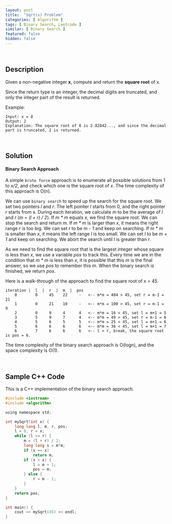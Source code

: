 ```yaml
---
layout: post
title:  "Sqrt(x) Problem"
categories: [ Algorithm ]
tags: [ Binary Search, Leetcode ]
similar: [ Binary Search ]
featured: false
hidden: false
---
```


<br />

## Description

Given a non-negative integer **x**, compute and return the **square root** of x.

Since the return type is an integer, the decimal digits are truncated, and only the integer part of the result is returned.



Example: 
```
Input: x = 8
Output: 2
Explanation: The square root of 8 is 2.82842..., and since the decimal part is truncated, 2 is returned.
```

<br />

## Solution

#### Binary Search Approach

A simple `brute force` approach is to enumerate all possible solutions from 1 to *x/2*, and check which one is the square root of *x*. The time complexity of this approach is O(n).


We can use `binary search` to speed up the search for the square root. We set two pointers *l* and *r*. The left pointer *l* starts from 0, and the right pointer *r* starts from x. During each iteration, we calculate *m* to be the average of *l* and *r* (*m = (l + r) / 2*). If *m * m* equals *x*, we find the square root. We can stop the search and return *m*. If *m * m* is larger than *x*, it means the right range *r* is too big. We can set *r* to be *m - 1* and keep on searching. If *m * m* is smaller than *x*, it means the left range *l* is too small. We can set *l* to be *m + 1* and keep on searching. We abort the search until *l* is greater than *r*.

As we need to find the square root that is the largest integer whose square is less than *x*, we use a variable *pos* to track this. Every time we are in the condition that *m * m* is less than *x*, it is possible that this *m* is the final answer, so we use *pos* to remember this *m*. When the binary search is finished, we return *pos*.


Here is a walk-through of the approach to find the square root of x = 45.
```
iteration |  l  |  r  |  m  |  pos
    0        0     45    22     -   <-- m*m = 484 > 45, set r = m-1 = 21
    1        0     21    10     -   <-- m*m = 100 > 45, set r = m-1 = 9
    2        0     9     4      4   <-- m*m = 16 < 45, set l = m+1 = 5
    3        5     9     7      4   <-- m*m = 49 > 45, set r = m-1 = 6
    4        5     6     5      5   <-- m*m = 25 < 45, set l = m+1 = 6
    5        6     6     6      6   <-- m*m = 36 < 45, set l = m+1 = 7
    6        7     6     6      6   <-- l > r, break, the square root is pos = 6.
```

The time complexity of the binary search approach is O(logn), and the space complexity is O(1).

<br />

## Sample C++ Code

This is a C++ implementation of the binary search approach.

```c
#include <iostream>
#include <algorithm>

using namespace std;

int mySqrt(int x) {
    long long l, m, r, pos;
    l = 0, r = x;
    while (l <= r) {
        m = (l + r) / 2;
        long long s = m*m;
        if (s == x)
            return m;
        if (s < x) {
            l = m + 1;
            pos = m;
        } else {
            r = m - 1;
        }
    }
    return pos;
}

int main() {
    cout << mySqrt(45) << endl;
}
```
